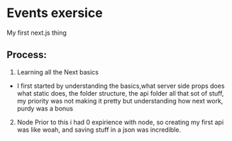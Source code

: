 # Events exersice


My first next.js thing

## Process:


1. Learning all the Next basics
 
 - I first started by understanding the basics,what server side props does what static does, the folder structure, the api folder all that sot of stuff, my priority was not making it pretty but understanding how next work, purdy was a bonus


2. Node
Prior to this i had 0 expirience with node, so creating my first api was like woah, and saving stuff in a json was incredible.


